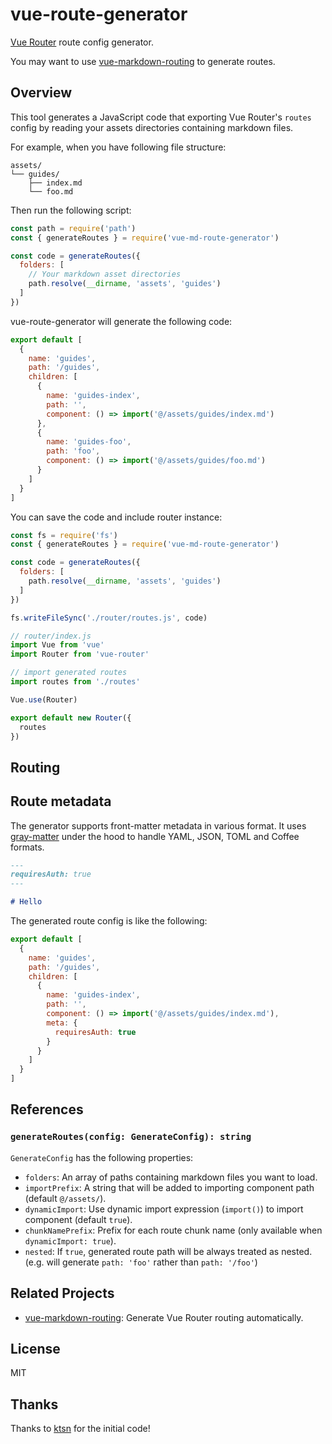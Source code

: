 # vue-route-generator

[Vue Router](https://github.com/vuejs/vue-router) route config generator.

You may want to use [vue-markdown-routing](https://github.com/Falinor/vue-markdown-routing) to generate routes.

## Overview

This tool generates a JavaScript code that exporting Vue Router's `routes` config by reading your assets directories containing markdown files.

For example, when you have following file structure:

```
assets/
└── guides/
    ├── index.md
    └── foo.md
```

Then run the following script:

```js
const path = require('path')
const { generateRoutes } = require('vue-md-route-generator')

const code = generateRoutes({
  folders: [
    // Your markdown asset directories
    path.resolve(__dirname, 'assets', 'guides')
  ]
})
```

vue-route-generator will generate the following code:

```js
export default [
  {
    name: 'guides',
    path: '/guides',
    children: [
      {
        name: 'guides-index',
        path: '',
        component: () => import('@/assets/guides/index.md')
      },
      {
        name: 'guides-foo',
        path: 'foo',
        component: () => import('@/assets/guides/foo.md')
      }
    ]
  }
]
```

You can save the code and include router instance:

```js
const fs = require('fs')
const { generateRoutes } = require('vue-md-route-generator')

const code = generateRoutes({
  folders: [
    path.resolve(__dirname, 'assets', 'guides')
  ]
})

fs.writeFileSync('./router/routes.js', code)
```

```js
// router/index.js
import Vue from 'vue'
import Router from 'vue-router'

// import generated routes
import routes from './routes'

Vue.use(Router)

export default new Router({
  routes
})
```

## Routing

## Route metadata

The generator supports front-matter metadata in various format. It uses [gray-matter](https://www.npmjs.com/package/gray-matter)
under the hood to handle YAML, JSON, TOML and Coffee formats.

```markdown
---
requiresAuth: true
---

# Hello
```

The generated route config is like the following:

```js
export default [
  {
    name: 'guides',
    path: '/guides',
    children: [
      {
        name: 'guides-index',
        path: '',
        component: () => import('@/assets/guides/index.md'),
        meta: {
          requiresAuth: true
        }
      }
    ]
  }
]
```

## References

### `generateRoutes(config: GenerateConfig): string`

`GenerateConfig` has the following properties:

- `folders`: An array of paths containing markdown files you want to load.
- `importPrefix`: A string that will be added to importing component path (default `@/assets/`).
- `dynamicImport`: Use dynamic import expression (`import()`) to import component (default `true`).
- `chunkNamePrefix`: Prefix for each route chunk name (only available when `dynamicImport: true`).
- `nested`: If `true`, generated route path will be always treated as nested. (e.g. will generate `path: 'foo'` rather than `path: '/foo'`)

## Related Projects

- [vue-markdown-routing](https://github.com/Falinor/vue-markdown-routing): Generate Vue Router routing automatically.

## License

MIT

## Thanks

Thanks to [ktsn](https://github.com/ktsn) for the initial code!
